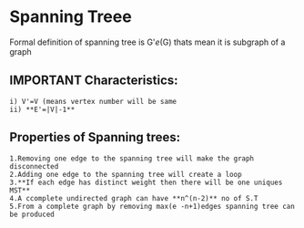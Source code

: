 # Spanning Treee
Formal definition of spanning tree is G'*e*(G) thats mean it is subgraph of a graph 
## IMPORTANT Characteristics:
    i) V'=V (means vertex number will be same 
    ii) **E'=|V|-1**
## Properties of Spanning trees:
    1.Removing one edge to the spanning tree will make the graph disconnected 
    2.Adding one edge to the spanning tree will create a loop
    3.**If each edge has distinct weight then there will be one uniques MST**
    4.A ccomplete undirected graph can have **n^(n-2)** no of S.T
    5.From a complete graph by removing max(e -n+1)edges spanning tree can be produced
    
